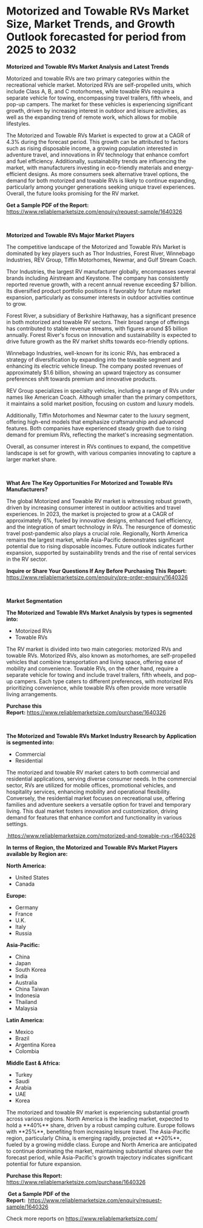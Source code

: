<p><h1>Motorized and Towable RVs Market Size, Market Trends, and Growth Outlook forecasted for period from 2025 to 2032</h1></p><p><strong>Motorized and Towable RVs Market Analysis and Latest Trends</strong></p>
<p><p>Motorized and towable RVs are two primary categories within the recreational vehicle market. Motorized RVs are self-propelled units, which include Class A, B, and C motorhomes, while towable RVs require a separate vehicle for towing, encompassing travel trailers, fifth wheels, and pop-up campers. The market for these vehicles is experiencing significant growth, driven by increasing interest in outdoor and leisure activities, as well as the expanding trend of remote work, which allows for mobile lifestyles.</p><p>The Motorized and Towable RVs Market is expected to grow at a CAGR of 4.3% during the forecast period. This growth can be attributed to factors such as rising disposable income, a growing population interested in adventure travel, and innovations in RV technology that enhance comfort and fuel efficiency. Additionally, sustainability trends are influencing the market, with manufacturers investing in eco-friendly materials and energy-efficient designs. As more consumers seek alternative travel options, the demand for both motorized and towable RVs is likely to continue expanding, particularly among younger generations seeking unique travel experiences. Overall, the future looks promising for the RV market.</p></p>
<p><strong>Get a Sample PDF of the Report:&nbsp;</strong> <a href="https://www.reliablemarketsize.com/enquiry/request-sample/1640326?utm_campaign=2457&utm_medium=2&utm_source=Github&utm_content=ia&utm_term=30032025&utm_id=motorized-and-towable-rvs">https://www.reliablemarketsize.com/enquiry/request-sample/1640326</a></p>
<p>&nbsp;</p>
<p><strong>Motorized and Towable RVs Major Market Players</strong></p>
<p><p>The competitive landscape of the Motorized and Towable RVs Market is dominated by key players such as Thor Industries, Forest River, Winnebago Industries, REV Group, Tiffin Motorhomes, Newmar, and Gulf Stream Coach. </p><p>Thor Industries, the largest RV manufacturer globally, encompasses several brands including Airstream and Keystone. The company has consistently reported revenue growth, with a recent annual revenue exceeding $7 billion. Its diversified product portfolio positions it favorably for future market expansion, particularly as consumer interests in outdoor activities continue to grow.</p><p>Forest River, a subsidiary of Berkshire Hathaway, has a significant presence in both motorized and towable RV sectors. Their broad range of offerings has contributed to stable revenue streams, with figures around $5 billion annually. Forest River's focus on innovation and sustainability is expected to drive future growth as the RV market shifts towards eco-friendly options.</p><p>Winnebago Industries, well-known for its iconic RVs, has embraced a strategy of diversification by expanding into the towable segment and enhancing its electric vehicle lineup. The company posted revenues of approximately $1.6 billion, showing an upward trajectory as consumer preferences shift towards premium and innovative products.</p><p>REV Group specializes in specialty vehicles, including a range of RVs under names like American Coach. Although smaller than the primary competitors, it maintains a solid market position, focusing on custom and luxury models.</p><p>Additionally, Tiffin Motorhomes and Newmar cater to the luxury segment, offering high-end models that emphasize craftsmanship and advanced features. Both companies have experienced steady growth due to rising demand for premium RVs, reflecting the market's increasing segmentation.</p><p>Overall, as consumer interest in RVs continues to expand, the competitive landscape is set for growth, with various companies innovating to capture a larger market share.</p></p>
<p>&nbsp;</p>
<p><strong>What Are The Key Opportunities For Motorized and Towable RVs Manufacturers?</strong></p>
<p><p>The global Motorized and Towable RV market is witnessing robust growth, driven by increasing consumer interest in outdoor activities and travel experiences. In 2023, the market is projected to grow at a CAGR of approximately 6%, fueled by innovative designs, enhanced fuel efficiency, and the integration of smart technology in RVs. The resurgence of domestic travel post-pandemic also plays a crucial role. Regionally, North America remains the largest market, while Asia-Pacific demonstrates significant potential due to rising disposable incomes. Future outlook indicates further expansion, supported by sustainability trends and the rise of rental services in the RV sector.</p></p>
<p><strong>Inquire or Share Your Questions If Any Before Purchasing This Report:</strong> <a href="https://www.reliablemarketsize.com/enquiry/pre-order-enquiry/1640326?utm_campaign=2457&utm_medium=2&utm_source=Github&utm_content=ia&utm_term=30032025&utm_id=motorized-and-towable-rvs">https://www.reliablemarketsize.com/enquiry/pre-order-enquiry/1640326</a></p>
<p>&nbsp;</p>
<p><strong>Market Segmentation</strong></p>
<p><strong>The Motorized and Towable RVs Market Analysis by types is segmented into:</strong></p>
<p><ul><li>Motorized RVs</li><li>Towable RVs</li></ul></p>
<p><p>The RV market is divided into two main categories: motorized RVs and towable RVs. Motorized RVs, also known as motorhomes, are self-propelled vehicles that combine transportation and living space, offering ease of mobility and convenience. Towable RVs, on the other hand, require a separate vehicle for towing and include travel trailers, fifth wheels, and pop-up campers. Each type caters to different preferences, with motorized RVs prioritizing convenience, while towable RVs often provide more versatile living arrangements.</p></p>
<p><strong>Purchase this Report:&nbsp;</strong><a href="https://www.reliablemarketsize.com/purchase/1640326?utm_campaign=2457&utm_medium=2&utm_source=Github&utm_content=ia&utm_term=30032025&utm_id=motorized-and-towable-rvs">https://www.reliablemarketsize.com/purchase/1640326</a></p>
<p>&nbsp;</p>
<p><strong>The Motorized and Towable RVs Market Industry Research by Application is segmented into:</strong></p>
<p><ul><li>Commercial</li><li>Residential</li></ul></p>
<p><p>The motorized and towable RV market caters to both commercial and residential applications, serving diverse consumer needs. In the commercial sector, RVs are utilized for mobile offices, promotional vehicles, and hospitality services, enhancing mobility and operational flexibility. Conversely, the residential market focuses on recreational use, offering families and adventure seekers a versatile option for travel and temporary living. This dual market fosters innovation and customization, driving demand for features that enhance comfort and functionality in various settings.</p></p>
<p><a href="https://www.reliablemarketsize.com/motorized-and-towable-rvs-r1640326?utm_campaign=2457&utm_medium=2&utm_source=Github&utm_content=ia&utm_term=30032025&utm_id=motorized-and-towable-rvs">&nbsp;https://www.reliablemarketsize.com/motorized-and-towable-rvs-r1640326</a></p>
<p><strong>In terms of Region, the Motorized and Towable RVs Market Players available by Region are:</strong></p>
<p>
    <p> <strong> North America: </strong>
        <ul>
            <li>United States</li>
            <li>Canada</li>
        </ul>
        </p> 
    <p> <strong> Europe: </strong>
        <ul>
            <li>Germany</li>
            <li>France</li>
            <li>U.K.</li>
            <li>Italy</li>
            <li>Russia</li>
        </ul>
        </p> 
    <p> <strong> Asia-Pacific: </strong>
        <ul>
            <li>China</li>
            <li>Japan</li>
            <li>South Korea</li>
            <li>India</li>
            <li>Australia</li>
            <li>China Taiwan</li>
            <li>Indonesia</li>
            <li>Thailand</li>
            <li>Malaysia</li>
        </ul>
        </p> 
    <p> <strong> Latin America: </strong>
        <ul>
            <li>Mexico</li>
            <li>Brazil</li>
            <li>Argentina Korea</li>
            <li>Colombia</li>
        </ul>
        </p> 
    <p> <strong> Middle East & Africa: </strong>
        <ul>
            <li>Turkey</li>
            <li>Saudi</li>
            <li>Arabia</li>
            <li>UAE</li>
            <li>Korea</li>
        </ul>
    </p>
    </p>
<p><p>The motorized and towable RV market is experiencing substantial growth across various regions. North America is the leading market, expected to hold a **40%** share, driven by a robust camping culture. Europe follows with **25%**, benefiting from increasing leisure travel. The Asia-Pacific region, particularly China, is emerging rapidly, projected at **20%**, fueled by a growing middle class. Europe and North America are anticipated to continue dominating the market, maintaining substantial shares over the forecast period, while Asia-Pacific's growth trajectory indicates significant potential for future expansion.</p></p>
<p><strong>Purchase this Report: </strong><a href="https://www.reliablemarketsize.com/purchase/1640326?utm_campaign=2457&utm_medium=2&utm_source=Github&utm_content=ia&utm_term=30032025&utm_id=motorized-and-towable-rvs">https://www.reliablemarketsize.com/purchase/1640326</a></p>
<p>&nbsp;<strong>Get a Sample PDF of the Report:&nbsp;&nbsp;</strong><a href="https://www.reliablemarketsize.com/enquiry/request-sample/1640326?utm_campaign=2457&utm_medium=2&utm_source=Github&utm_content=ia&utm_term=30032025&utm_id=motorized-and-towable-rvs">https://www.reliablemarketsize.com/enquiry/request-sample/1640326</a></p>
<p><strong></strong></p>
<p>Check more reports on <a href="https://www.reliablemarketsize.com/?utm_campaign=2457&utm_medium=2&utm_source=Github&utm_content=ia&utm_term=30032025&utm_id=motorized-and-towable-rvs">https://www.reliablemarketsize.com/</a></p>
